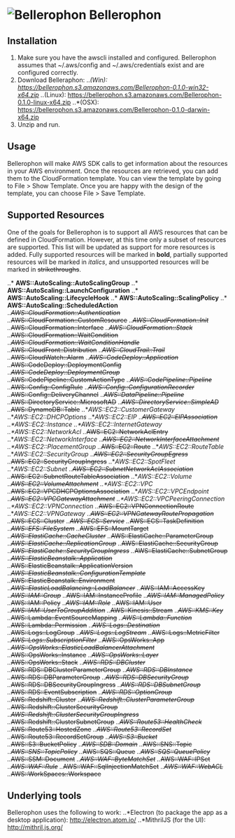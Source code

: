# ![Bellerophon](arminhammer.github.com/bellerophon/src/icons/bellerophon.svg) Bellerophon

## Installation
1. Make sure you have the awscli installed and configured. Bellerophon assumes that ~/.aws/config and ~/.aws/credentials exist and are configured correctly.
2. Download Belleraphon:
..*(Win): https://bellerophon.s3.amazonaws.com/Bellerophon-0.1.0-win32-x64.zip
..*(Linux): https://bellerophon.s3.amazonaws.com/Bellerophon-0.1.0-linux-x64.zip
..*(OSX): https://bellerophon.s3.amazonaws.com/Bellerophon-0.1.0-darwin-x64.zip
3. Unzip and run.

## Usage
Bellerophon will make AWS SDK calls to get information about the resources in your AWS environment. 
Once the resources are retrieved, you can add them to the CloudFormation template. You can view the template by going to File > Show Template. Once you are
happy with the design of the template, you can choose File > Save Template.

## Supported Resources
One of the goals for Bellerophon is to support all AWS resources that can be defined in CloudFormation. However, at this time only a subset of resources are supported.
This list will be updated as support for more resources is added. Fully supported resources will be marked in **bold**, partially supported resources will be marked in
*italics*, and unsupported resources will be marked in ~~strikethroughs~~.

..* **AWS::AutoScaling::AutoScalingGroup**
..* **AWS::AutoScaling::LaunchConfiguration**
..* **AWS::AutoScaling::LifecycleHook**
..* **AWS::AutoScaling::ScalingPolicy**
..* **AWS::AutoScaling::ScheduledAction**
..*~~AWS::CloudFormation::Authentication~~
..*~~AWS::CloudFormation::CustomResource~~
..*~~AWS::CloudFormation::Init~~
..*~~AWS::CloudFormation::Interface~~
..*~~AWS::CloudFormation::Stack~~
..*~~AWS::CloudFormation::WaitCondition~~
..*~~AWS::CloudFormation::WaitConditionHandle~~
..*~~AWS::CloudFront::Distribution~~
..*~~AWS::CloudTrail::Trail~~
..*~~AWS::CloudWatch::Alarm~~
..*~~AWS::CodeDeploy::Application~~
..*~~AWS::CodeDeploy::DeploymentConfig~~
..*~~AWS::CodeDeploy::DeploymentGroup~~
..*~~AWS::CodePipeline::CustomActionType~~
..*~~AWS::CodePipeline::Pipeline~~
..*~~AWS::Config::ConfigRule~~
..*~~AWS::Config::ConfigurationRecorder~~
..*~~AWS::Config::DeliveryChannel~~
..*~~AWS::DataPipeline::Pipeline~~
..*~~AWS::DirectoryService::MicrosoftAD~~
..*~~AWS::DirectoryService::SimpleAD~~
..*~~AWS::DynamoDB::Table~~
..**AWS::EC2::CustomerGateway*
..**AWS::EC2::DHCPOptions*
..**AWS::EC2::EIP*
..*~~AWS::EC2::EIPAssociation~~
..**AWS::EC2::Instance*
..**AWS::EC2::InternetGateway*
..**AWS::EC2::NetworkAcl*
..*~~AWS::EC2::NetworkAclEntry~~
..**AWS::EC2::NetworkInterface*
..*~~AWS::EC2::NetworkInterfaceAttachment~~
..**AWS::EC2::PlacementGroup*
..*~~AWS::EC2::Route~~
..**AWS::EC2::RouteTable*
..**AWS::EC2::SecurityGroup*
..*~~AWS::EC2::SecurityGroupEgress~~
..*~~AWS::EC2::SecurityGroupIngress~~
..**AWS::EC2::SpotFleet*
..**AWS::EC2::Subnet*
..*~~AWS::EC2::SubnetNetworkAclAssociation~~
..*~~AWS::EC2::SubnetRouteTableAssociation~~
..**AWS::EC2::Volume*
..*~~AWS::EC2::VolumeAttachment~~
..**AWS::EC2::VPC*
..*~~AWS::EC2::VPCDHCPOptionsAssociation~~
..**AWS::EC2::VPCEndpoint*
..*~~AWS::EC2::VPCGatewayAttachment~~
..**AWS::EC2::VPCPeeringConnection*
..**AWS::EC2::VPNConnection*
..*~~AWS::EC2::VPNConnectionRoute~~
..**AWS::EC2::VPNGateway*
..*~~AWS::EC2::VPNGatewayRoutePropagation~~
..*~~AWS::ECS::Cluster~~
..*~~AWS::ECS::Service~~
..*~~AWS::ECS::TaskDefinition~~
..*~~AWS::EFS::FileSystem~~
..*~~AWS::EFS::MountTarget~~
..*~~AWS::ElastiCache::CacheCluster~~
..*~~AWS::ElastiCache::ParameterGroup~~
..*~~AWS::ElastiCache::ReplicationGroup~~
..*~~AWS::ElastiCache::SecurityGroup~~
..*~~AWS::ElastiCache::SecurityGroupIngress~~
..*~~AWS::ElastiCache::SubnetGroup~~
..*~~AWS::ElasticBeanstalk::Application~~
..*~~AWS::ElasticBeanstalk::ApplicationVersion~~
..*~~AWS::ElasticBeanstalk::ConfigurationTemplate~~
..*~~AWS::ElasticBeanstalk::Environment~~
..*~~AWS::ElasticLoadBalancing::LoadBalancer~~
..*~~AWS::IAM::AccessKey~~
..*~~AWS::IAM::Group~~
..*~~AWS::IAM::InstanceProfile~~
..*~~AWS::IAM::ManagedPolicy~~
..*~~AWS::IAM::Policy~~
..*~~AWS::IAM::Role~~
..*~~AWS::IAM::User~~
..*~~AWS::IAM::UserToGroupAddition~~
..*~~AWS::Kinesis::Stream~~
..*~~AWS::KMS::Key~~
..*~~AWS::Lambda::EventSourceMapping~~
..*~~AWS::Lambda::Function~~
..*~~AWS::Lambda::Permission~~
..*~~AWS::Logs::Destination~~
..*~~AWS::Logs::LogGroup~~
..*~~AWS::Logs::LogStream~~
..*~~AWS::Logs::MetricFilter~~
..*~~AWS::Logs::SubscriptionFilter~~
..*~~AWS::OpsWorks::App~~
..*~~AWS::OpsWorks::ElasticLoadBalancerAttachment~~
..*~~AWS::OpsWorks::Instance~~
..*~~AWS::OpsWorks::Layer~~
..*~~AWS::OpsWorks::Stack~~
..*~~AWS::RDS::DBCluster~~
..*~~AWS::RDS::DBClusterParameterGroup~~
..*~~AWS::RDS::DBInstance~~
..*~~AWS::RDS::DBParameterGroup~~
..*~~AWS::RDS::DBSecurityGroup~~
..*~~AWS::RDS::DBSecurityGroupIngress~~
..*~~AWS::RDS::DBSubnetGroup~~
..*~~AWS::RDS::EventSubscription~~
..*~~AWS::RDS::OptionGroup~~
..*~~AWS::Redshift::Cluster~~
..*~~AWS::Redshift::ClusterParameterGroup~~
..*~~AWS::Redshift::ClusterSecurityGroup~~
..*~~AWS::Redshift::ClusterSecurityGroupIngress~~
..*~~AWS::Redshift::ClusterSubnetGroup~~
..*~~AWS::Route53::HealthCheck~~
..*~~AWS::Route53::HostedZone~~
..*~~AWS::Route53::RecordSet~~
..*~~AWS::Route53::RecordSetGroup~~
..*~~AWS::S3::Bucket~~
..*~~AWS::S3::BucketPolicy~~
..*~~AWS::SDB::Domain~~
..*~~AWS::SNS::Topic~~
..*~~AWS::SNS::TopicPolicy~~
..*~~AWS::SQS::Queue~~
..*~~AWS::SQS::QueuePolicy~~
..*~~AWS::SSM::Document~~
..*~~AWS::WAF::ByteMatchSet~~
..*~~AWS::WAF::IPSet~~
..*~~AWS::WAF::Rule~~
..*~~AWS::WAF::SqlInjectionMatchSet~~
..*~~AWS::WAF::WebACL~~
..*~~AWS::WorkSpaces::Workspace~~

## Underlying tools
Bellerophon uses the following to work:
..*Electron (to package the app as a desktop application): http://electron.atom.io/
..*MithrilJS (for the UI): http://mithril.js.org/

